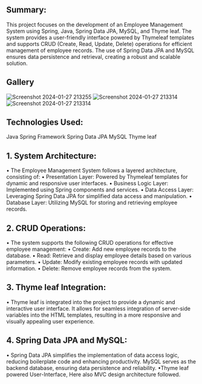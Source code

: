 ## Summary:

  This project focuses on the development of an Employee Management System using Spring, Java, Spring Data
JPA, MySQL, and Thyme leaf. The system provides a user-friendly interface powered by Thymeleaf templates
and supports CRUD (Create, Read, Update, Delete) operations for efficient management of employee records.
The use of Spring Data JPA and MySQL ensures data persistence and retrieval, creating a robust and scalable
solution.

## Gallery

![Screenshot 2024-01-27 213255](https://github.com/subashsriniwas/Employee-Management-System/assets/132041545/0d9d6935-9994-485b-8046-e46c4ebcebd7)
![Screenshot 2024-01-27 213314](https://github.com/subashsriniwas/Employee-Management-System/assets/132041545/11f8c247-3411-4aad-a7c6-9249d56e4317)
![Screenshot 2024-01-27 213314](https://github.com/subashsriniwas/Employee-Management-System/assets/132041545/8f665f8c-a7dc-448f-9fae-9f283dd49e84)

## Technologies Used:

Java
Spring Framework
Spring Data JPA
MySQL
Thyme leaf


## 1. System Architecture:
• The Employee Management System follows a layered architecture, consisting of:
• Presentation Layer: Powered by Thymeleaf templates for dynamic and responsive user interfaces.
• Business Logic Layer: Implemented using Spring components and services.
• Data Access Layer: Leveraging Spring Data JPA for simplified data access and manipulation.
• Database Layer: Utilizing MySQL for storing and retrieving employee records.

## 2. CRUD Operations:
• The system supports the following CRUD operations for effective employee management:
• Create: Add new employee records to the database.
• Read: Retrieve and display employee details based on various parameters.
• Update: Modify existing employee records with updated information.
• Delete: Remove employee records from the system.

## 3. Thyme leaf Integration:
• Thyme leaf is integrated into the project to provide a dynamic and interactive user interface. It
allows for seamless integration of server-side variables into the HTML templates, resulting in a
more responsive and visually appealing user experience.

## 4. Spring Data JPA and MySQL:
• Spring Data JPA simplifies the implementation of data access logic, reducing boilerplate code and
enhancing productivity. MySQL serves as the backend database, ensuring data persistence and
reliability.
•Thyme leaf powered User-Interface, Here also MVC design architecture followed.
